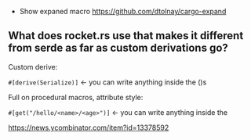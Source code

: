 - Show expaned macro https://github.com/dtolnay/cargo-expand

## What does rocket.rs use that makes it different from serde as far as custom derivations go?

Custom derive:

`#[derive(Serialize)]` <- you can write anything inside the ()s

Full on procedural macros, attribute style:

`#[get("/hello/<name>/<age>")]` <- you can write anything inside the

https://news.ycombinator.com/item?id=13378592
